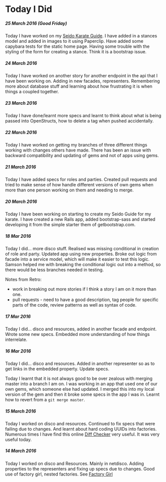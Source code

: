 # Today I Did

##### 25 March 2016 (Good Friday)
Today I have worked on my [Seido Karate Guide](https://github.com/libbyschuknight/libs_seido_guide). I have added in a stances model and added in images to it using Paperclip. Have added some capybara tests for the static home page. Having some trouble with the styling of the form for creating a stance. Think it is a bootstrap issue.

##### 24 March 2016
Today I have worked on another story for another endpoint in the api that I have been working on. Adding in new facades, representers. Remembering more about database stuff and learning about how frustrating it is when things a coupled together.

##### 23 March 2016
Today I have done/learnt more specs and learnt to think about what is being passed into OpenStructs, how to delete a tag when pushed accidentally.

##### 22 March 2016
Today I have worked on getting my branches of three different things working with changes others have made. There has been an issue with backward compatibility and updating of gems and not of apps using gems.

##### 21 March 2016
Today I have added specs for roles and parties. Created pull requests and tried to make sense of how handle different versions of own gems when more than one person working on them and needing to merge.

##### 20 March 2016

Today I have been working on starting to create my Seido Guide for my karate. I have created a new Rails app, added bootstrap-sass and started developing it from the simple starter them of getbootstrap.com.

##### 18 Mar 2016
Today I did... more disco stuff. Realised was missing conditional in creation of role and party. Updated app using new properties. Broke out logic from facade into a service model, which will make it easier to test this logic. Samson helped me with breaking the conditional logic out into a method, so there would be less branches needed in testing.

Notes from Retro:
- work in breaking out more stories if I think a story I am on it more than one.
- pull requests - need to have a good description, tag people for specific parts of the code, review patterns as well as syntax of code.


##### 17 Mar 2016
Today I did... disco and resources, added in another facade and endpoint. Wrote some new specs. Embedded more understanding of how things interrelate.

##### 16 Mar 2016
Today I did... disco and resources. Added in another representer so as to get links in the embedded property. Update specs.

Today I learnt that it is not always good to be over zealous with merging master into a branch I am on. I was working in an app that used one of our own gems, which someone else had updated. I merged this into my local version of the gem and then it broke some specs in the app I was in. Learnt how to revert from a `git merge master`.

##### 15 March 2016
Today I worked on disco and resources. Continued to fix specs that were failing due to changes. And learnt about hard coding UUIDs into factories. Numerous times I have find this online [Diff Checker](https://www.diffchecker.com/) very useful. It was very useful today.

##### 14 March 2016
Today I worked on disco and Resources. Mainly in netdisco. Adding properties to the representers and fixing up specs due to changes. Good use of factory girl, nested factories. See [Factory Girl](/testing/factory_girl.md)
